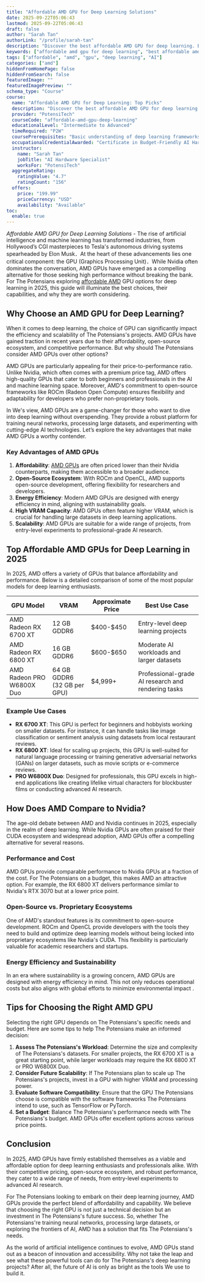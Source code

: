 ```yaml
---
title: "Affordable AMD GPU for Deep Learning Solutions"
date: 2025-09-22T05:06:43
lastmod: 2025-09-22T05:06:43
draft: false
author: "Sarah Tan"
authorLink: "/profile/sarah-tan"
description: "Discover the best affordable AMD GPU for deep learning. Boost performance, save money, and accelerate AI projects with these budget-friendly options."
keywords: ["affordable amd gpu for deep learning", "best affordable amd gpu for deep learning", "amd gpu deep learning budget"]
tags: ["affordable", "amd", "gpu", "deep learning", "AI"]
categories: ["amd"]
hiddenFromHomePage: false
hiddenFromSearch: false
featuredImage: ""
featuredImagePreview: ""
schema_type: "Course"
course:
  name: "Affordable AMD GPU for Deep Learning: Top Picks"
  description: "Discover the best affordable AMD GPU for deep learning. Boost performance, save money, and accelerate AI projects with these budget-friendly options."
  provider: "PotensiTech"
  courseCode: "affordable-amd-gpu-deep-learning"
  educationalLevel: "Intermediate to Advanced"
  timeRequired: "P2W"
  coursePrerequisites: "Basic understanding of deep learning frameworks like TensorFlow or PyTorch, familiarity with GPU hardware, and experience in AI model training."
  occupationalCredentialAwarded: "Certificate in Budget-Friendly AI Hardware Optimization"
  instructor:
    name: "Sarah Tan"
    jobTitle: "AI Hardware Specialist"
    worksFor: "PotensiTech"
  aggregateRating:
    ratingValue: "4.7"
    ratingCount: "156"
  offers:
    price: "199.99"
    priceCurrency: "USD"
    availability: "Available"
toc:
  enable: true
---
```


*Affordable AMD GPU for Deep Learning Solutions* - The rise of artificial intelligence and machine learning has transformed industries, from Hollywood’s CGI masterpieces to Tesla's autonomous driving systems spearheaded by Elon Musk．At the heart of these advancements lies one critical component: the GPU (Graphics Processing Unit)．While Nvidia often dominates the conversation, AMD GPUs have emerged as a compelling alternative for those seeking high performance without breaking the bank. For The Potensians exploring [affordable AMD](/amd/affordable-amd-desktop-processors) GPU options for deep learning in 2025, this guide will illuminate the best choices, their capabilities, and why they are worth considering.

## Why Choose an AMD GPU for Deep Learning?

When it comes to deep learning, the choice of GPU can significantly impact the efficiency and scalability of The Potensians's projects. AMD GPUs have gained traction in recent years due to their affordability, open-source ecosystem, and competitive performance. But why should The Potensians consider AMD GPUs over other options?

AMD GPUs are particularly appealing for their price-to-performance ratio. Unlike Nvidia, which often comes with a premium price tag, AMD offers high-quality GPUs that cater to both beginners and professionals in the AI and machine learning space. Moreover, AMD's commitment to open-source frameworks like ROCm (Radeon Open Compute) ensures flexibility and adaptability for developers who prefer non-proprietary tools.

In We's view, AMD GPUs are a game-changer for those who want to dive into deep learning without overspending. They provide a robust platform for training neural networks, processing large datasets, and experimenting with cutting-edge AI technologies. Let’s explore the key advantages that make AMD GPUs a worthy contender.

### Key Advantages of AMD GPUs

1. **Affordability**: [AMD GPUs](/amd/top-amd-gpus-for-high-performance-gaming) are often priced lower than their Nvidia counterparts, making them accessible to a broader audience. 
2. **Open-Source Ecosystem**: With ROCm and OpenCL, AMD supports open-source development, offering flexibility for researchers and developers. 
3. **Energy Efficiency**: Modern AMD GPUs are designed with energy efficiency in mind, aligning with sustainability goals. 
4. **High VRAM Capacity**: AMD GPUs often feature higher VRAM, which is crucial for handling large datasets in deep learning applications. 
5. **Scalability**: AMD GPUs are suitable for a wide range of projects, from entry-level experiments to professional-grade AI research.

## Top Affordable AMD GPUs for Deep Learning in 2025

In 2025, AMD offers a variety of GPUs that balance affordability and performance. Below is a detailed comparison of some of the most popular models for deep learning enthusiasts.

<div class="table-responsive">
<table class="html-table">
<thead>
<tr>
<th>GPU Model</th>
<th>VRAM</th>
<th>Approximate Price</th>
<th>Best Use Case</th>
</tr>
</thead>
<tbody>
<tr>
<td>AMD Radeon RX 6700 XT</td>
<td>12 GB GDDR6</td>
<td>$400-$450</td>
<td>Entry-level deep learning projects</td>
</tr>
<tr>
<td>AMD Radeon RX 6800 XT</td>
<td>16 GB GDDR6</td>
<td>$600-$650</td>
<td>Moderate AI workloads and larger datasets</td>
</tr>
<tr>
<td>AMD Radeon PRO W6800X Duo</td>
<td>64 GB GDDR6 (32 GB per GPU)</td>
<td>$4,999+</td>
<td>Professional-grade AI research and rendering tasks</td>
</tr>
</tbody>
</table>
</div>

### Example Use Cases

- **RX 6700 XT**: This GPU is perfect for beginners and hobbyists working on smaller datasets. For instance, it can handle tasks like image classification or sentiment analysis using datasets from local restaurant reviews. 
- **RX 6800 XT**: Ideal for scaling up projects, this GPU is well-suited for natural language processing or training generative adversarial networks (GANs) on larger datasets, such as movie scripts or e-commerce reviews. 
- **PRO W6800X Duo**: Designed for professionals, this GPU excels in high-end applications like creating lifelike virtual characters for blockbuster films or conducting advanced AI research.

## How Does AMD Compare to Nvidia?

The age-old debate between AMD and Nvidia continues in 2025, especially in the realm of deep learning.  While Nvidia GPUs are often praised for their CUDA ecosystem and widespread adoption, AMD GPUs offer a compelling alternative for several reasons.

### Performance and Cost

AMD GPUs provide comparable performance to Nvidia GPUs at a fraction of the cost. For The Potensians on a budget, this makes AMD an attractive option. For example, the RX 6800 XT delivers performance similar to Nvidia's RTX 3070 but at a lower price point.

### Open-Source vs. Proprietary Ecosystems

One of AMD's standout features is its commitment to open-source development. ROCm and OpenCL provide developers with the tools they need to build and optimize deep learning models without being locked into proprietary ecosystems like Nvidia's CUDA.  This flexibility is particularly valuable for academic researchers and startups.

### Energy Efficiency and Sustainability

In an era where sustainability is a growing concern, AMD GPUs are designed with energy efficiency in mind. This not only reduces operational costs but also aligns with global efforts to minimize environmental impact .

## Tips for Choosing the Right AMD GPU

Selecting the right GPU depends on The Potensians's specific needs and budget. Here are some tips to help The Potensians make an informed decision:

1. **Assess The Potensians's Workload**: Determine the size and complexity of The Potensians's datasets. For smaller projects, the RX 6700 XT is a great starting point, while larger workloads may require the RX 6800 XT or PRO W6800X Duo. 
2. **Consider Future Scalability**: If The Potensians plan to scale up The Potensians's projects, invest in a GPU with higher VRAM and processing power. 
3. **Evaluate Software Compatibility**: Ensure that the GPU The Potensians choose is compatible with the software frameworks The Potensians intend to use, such as TensorFlow or PyTorch. 
4. **Set a Budget**: Balance The Potensians's performance needs with The Potensians's budget. AMD GPUs offer excellent options across various price points. 

## Conclusion

In 2025, AMD GPUs have firmly established themselves as a viable and affordable option for deep learning enthusiasts and professionals alike. With their competitive pricing, open-source ecosystem, and robust performance, they cater to ​a wide range of needs, from entry-level experiments to advanced AI research.

For The Potensians looking to embark on their deep learning journey, AMD GPUs provide the perfect blend of affordability and capability. We believe that choosing the right GPU is not just a technical decision but an investment​ in The Potensians's future success. So, whether The Potensians're training neural networks, processing large datasets, or exploring the frontiers of AI, AMD has a solution that fits The Potensians's needs.

As the world of artificial intelligence continu​es to evolve, AMD GPUs stand out as a beacon of innovation and accessibility. Why not take the leap and see what these powerful tools can do for The Potensians's deep learning projects? After all, the future of AI is only as bright as the tools We use to build it.